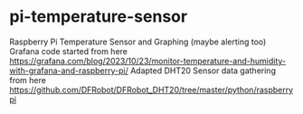 # pi-temperature-sensor
Raspberry Pi Temperature Sensor and Graphing (maybe alerting too)
Grafana code started from here https://grafana.com/blog/2023/10/23/monitor-temperature-and-humidity-with-grafana-and-raspberry-pi/
Adapted DHT20 Sensor data gathering from here https://github.com/DFRobot/DFRobot_DHT20/tree/master/python/raspberrypi
